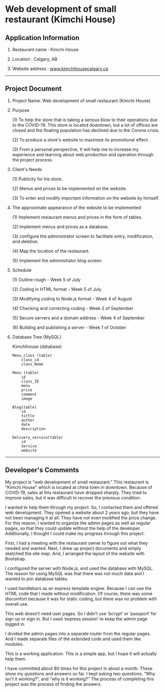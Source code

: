 # Web development of small restaurant (Kimchi House)

## Application Information

1. Restaurant name : Kimchi House

2. Location : Calgary, AB

3. Website address : www.kimchihousecalgary.ca

---

## Project Document

1.  Project Name: Web development of small restaurant (Kimchi House)

2.  Purpose

    (1) To help the store that is taking a serious blow to their operations due to the COVID-19.
    This store is located downtown, but a lot of offices are closed and the floating population has declined due to the Corona crisis.

    (2) To produce a store's website to maximize its promotional effect.

    (3) From a personal perspective,
    It will help me to increase my experience and learning about web production and operation through the project process.

3.  Client's Needs

    (1) Publicity for his store.

    (2) Menus and prices to be implemented on the website.

    (3) To enter and modify important information on the website by himself.

4.  The approximate appearance of the website to be implemented

    (1) Implement restaurant menus and prices in the form of tables.

    (2) Implement menus and prices as a database.

    (3) configure the administrator screen to facilitate entry, modification, and deletion.

    (4) Map the location of the restaurant.

    (5) Implement the administrator blog screen.

5.  Schedule

    (1) Outline rough - Week 5 of July

    (2) Coding in HTML format - Week 5 of July

    (3) Modifying coding to Node.js format - Week 4 of August

    (4) Checking and correcting coding - Week 2 of September

    (5) Secure servers and a domain address - Week 4 of September

    (6) Building and publishing a server - Week 1 of October

6.  Database Tree (MySQL)

    Kimchihouse (database)

        Menu_class (table)
            class_id
            class_Name

        Menu (table)
            id
            class_ID
            menu
            price
            comment
            image

        Blog(table)
            id
            tittle
            author
            date
            description

        Delivery_service(table)
            id
            Service
            website

---

## Developer's Comments

My project is “web development of small restaurant.” This restaurant is "Kimchi House" which is located at china town in downtown. Because of COVID-19, sales at this restaurant have dropped sharply. They tried to improve sales, but it was difficult to recover the previous condition.

I wanted to help them through my project. So, I contacted them and offered web development. They opened a website about 2 years ago, but they have not been managing it at all. They have not even modified the price change. For this reason, I wanted to organize the admin pages as well as regular pages, so that they could update without the help of the developer. Additionally, I thought I could make my progress through this project.

First, I had a meeting with the restaurant owner to figure out what they needed and wanted. Next, I drew up project documents and simply sketched the site map. And, I arranged the layout of the website with Bootstrap.

I configured the server with Node.js, and used the database with MySQL. The reason for using MySQL was that there was not much data and I wanted to join database tables.

I used handlebars as an express template engine. Because I can use the HTML code that I made without modification. Of course, there was some discomfort because it was for static coding, but there was no problem with overall use.

This web doesn’t need user pages. So I didn’t use ‘bcrypt’ or ‘passport’ for sign up or sign in. But I used ‘express session’ to keep the admin page logged in.

I divided the admin pages into a separate router from the regular pages. And I made separate files of the extended code and used them like modules.

This is a working application. This is a simple app, but I hope it will actually help them.

I have committed about 80 times for this project in about a month. These show my questions and answers so far. I kept asking two questions. “Why isn't it working?”, and “why is it working?”
The process of completing this project was the process of finding the answers.
